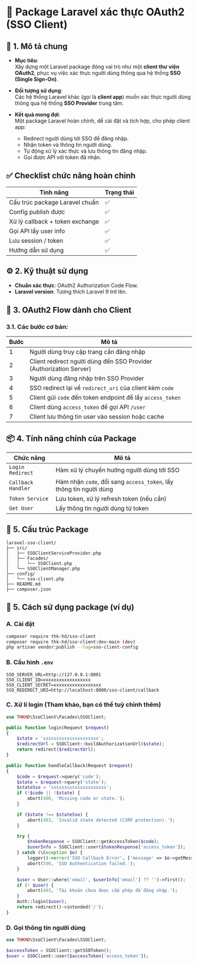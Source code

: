 
# 📄 Package Laravel xác thực OAuth2 (SSO Client)

## 🔖 1. Mô tả chung

- **Mục tiêu**:  
  Xây dựng một Laravel package đóng vai trò như một **client thư viện OAuth2**, phục vụ việc xác thực người dùng thông qua hệ thống **SSO (Single Sign-On)**.

- **Đối tượng sử dụng**:  
  Các hệ thống Laravel khác (gọi là **client app**) muốn xác thực người dùng thông qua hệ thống **SSO Provider** trung tâm.

- **Kết quả mong đợi**:  
  Một package Laravel hoàn chỉnh, dễ cài đặt và tích hợp, cho phép client app:
  - Redirect người dùng tới SSO để đăng nhập.
  - Nhận token và thông tin người dùng.
  - Tự động xử lý xác thực và lưu thông tin đăng nhập.
  - Gọi được API với token đã nhận.

## ✅ Checklist chức năng hoàn chỉnh

| Tính năng | Trạng thái |
|-----------|------------|
| Cấu trúc package Laravel chuẩn | ✅ |
| Config publish được | ✅ |
| Xử lý callback + token exchange | ✅ |
| Gọi API lấy user info | ✅ |
| Lưu session / token | ✅ |
| Hướng dẫn sử dụng | ✅ |

## ⚙️ 2. Kỹ thuật sử dụng

- **Chuẩn xác thực**: OAuth2 Authorization Code Flow.
- **Laravel version**: Tương thích Laravel 9 trở lên.

## 🔁 3. OAuth2 Flow dành cho Client

### 3.1. Các bước cơ bản:

| Bước | Mô tả |
|------|------|
| 1 | Người dùng truy cập trang cần đăng nhập |
| 2 | Client redirect người dùng đến SSO Provider (Authorization Server) |
| 3 | Người dùng đăng nhập trên SSO Provider |
| 4 | SSO redirect lại về `redirect_uri` của client kèm `code` |
| 5 | Client gửi `code` đến token endpoint để lấy `access_token` |
| 6 | Client dùng `access_token` để gọi API `/user` |
| 7 | Client lưu thông tin user vào session hoặc cache |

## 📦 4. Tính năng chính của Package

| Chức năng | Mô tả |
|-----------|-------|
| `Login Redirect` | Hàm xử lý chuyển hướng người dùng tới SSO |
| `Callback Handler` | Hàm nhận `code`, đổi sang `access_token`, lấy thông tin người dùng |
| `Token Service` | Lưu token, xử lý refresh token (nếu cần) |
| `Get User` | Lấy thông tin người dùng từ token |

## 🧩 5. Cấu trúc Package

```
laravel-sso-client/
├── src/
│   ├── SSOClientServiceProvider.php
│   ├── Facades/
│   │   └── SSOClient.php
│   └── SSOClientManager.php
├── config/
│   └── sso-client.php
├── README.md
├── composer.json
```

## 📘 5. Cách sử dụng package (ví dụ)

### A. Cài đặt
```bash
composer require thk-hd/sso-client
composer require thk-hd/sso-client:dev-main (dev)
php artisan vendor:publish --tag=sso-client-config
```

### B. Cấu hình `.env`
```env
SSO_SERVER_URL=http://127.0.0.1:8001
SSO_CLIENT_ID=xxxxxxxxxxxxxxxxxx
SSO_CLIENT_SECRET=xxxxxxxxxxxxxxxxxx
SSO_REDIRECT_URI=http://localhost:8000/sso-client/callback
```

### C. Xử lí login (Tham khảo, bạn có thể tuỳ chỉnh thêm)
```php
use THKHD\SsoClient\Facades\SSOClient;

public function login(Request $request)
{
    $state = 'sssssssssssssssssssss';
    $redirectUrl = SSOClient::buildAuthorizationUrl($state);
    return redirect($redirectUrl);
}

public function handleCallback(Request $request)
{
    $code = $request->query('code');
    $state = $request->query('state');
    $stateSso = 'sssssssssssssssssssss';
    if (!$code || !$state) {
        abort(400, 'Missing code or state.');
    }

    if ($state !== $stateSso) {
        abort(403, 'Invalid state detected (CSRF protection).');
    }

    try {
        $tokenResponse = SSOClient::getAccessToken($code);
        $userInfo = SSOClient::user($tokenResponse['access_token']);
    } catch (\Exception $e) {
        logger()->error('SSO Callback Error', ['message' => $e->getMessage()]);
        abort(500, 'SSO Authentication failed.');
    }

    $user = User::where('email', $userInfo['email'] ?? '')->first();
    if (! $user) {
        abort(403, 'Tài khoản chưa được cấp phép để đăng nhập.');
    }
    Auth::login($user);
    return redirect()->intended('/');
}
```

### D. Gọi thông tin người dùng
```php
use THKHD\SsoClient\Facades\SSOClient;

$accessToken = SSOClient::getSSOToken();
$user = SSOClient::user($accessToken['access_token']);
```